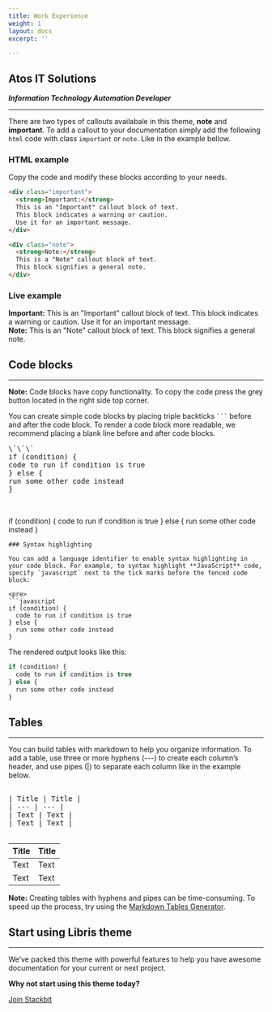 ```yaml
---
title: Work Experience
weight: 1
layout: docs
excerpt: ''

---
```

## Atos IT Solutions

**_Information Technology Automation Developer_**

<hr>

There are two types of callouts availabale in this theme, **note** and **important**. To add a callout to your documentation simply add the following `html` code with class `important` or `note`. Like in the example bellow.

### HTML example

Copy the code and modify these blocks according to your needs.

```html
<div class="important">
  <strong>Important:</strong> 
  This is an "Important" callout block of text.
  This block indicates a warning or caution. 
  Use it for an important message. 
</div>
```

```html
<div class="note">
  <strong>Note:</strong> 
  This is a "Note" callout block of text. 
  This block signifies a general note.
</div>
```

### Live example

<div class="important">
<strong>Important:</strong>
This is an "Important" callout block of text.
This block indicates a warning or caution.
Use it for an important message.
</div>

<div class="note">
<strong>Note:</strong>
This is an "Note" callout block of text.
This block signifies a general note.
</div>

## Code blocks

<hr>

<div class="note">
<strong>Note:</strong>
Code blocks have copy functionality. To copy the code press the grey button located in the right side top corner.
</div>

You can create simple code blocks by placing triple backticks <code>\`\`\`</code> before and after the code block. To render a code block more readable, we recommend placing a blank line before and after code blocks.

<pre>\`\`\`
if (condition) {
code to run if condition is true
} else {
run some other code instead
}

    </pre>
    

if (condition) {
code to run if condition is true
} else {
run some other code instead
}

    
    ### Syntax highlighting
    
    You can add a language identifier to enable syntax highlighting in your code block. For example, to syntax highlight **JavaScript** code, specify `javascript` next to the tick marks before the fenced code block:
    
    <pre>
    ```javascript
    if (condition) {
      code to run if condition is true
    } else {
      run some other code instead
    }

</pre>

The rendered output looks like this:

```javascript
if (condition) {
  code to run if condition is true
} else {
  run some other code instead
}
```

## Tables

<hr>

You can build tables with markdown to help you organize information. To add a table, use three or more hyphens (---) to create each column’s header, and use pipes (|) to separate each column like in the example below.

<pre>

| Title | Title |
| --- | --- |
| Text | Text |
| Text | Text |

</pre>

| Title | Title |
| --- | --- |
| Text | Text |
| Text | Text |

<div class="note">
<strong>Note:</strong>
Creating tables with hyphens and pipes can be time-consuming. To speed up the process, try using the <a href="http://www.tablesgenerator.com/markdown_tables" >Markdown Tables Generator</a>.
</div>

## Start using Libris theme

<hr>

We’ve packed this theme with powerful features to help you have awesome documentation for your current or next project.

**Why not start using this theme today?**

<a href="https://www.stackbit.com/" class="button">Join Stackbit</a>